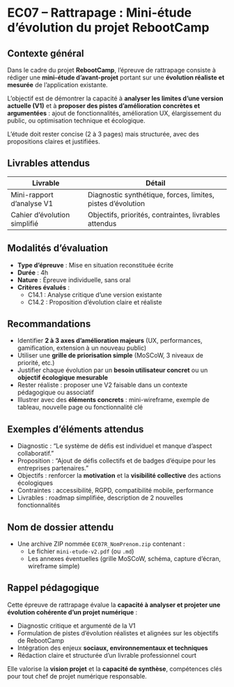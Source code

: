 # EC07 – Rattrapage : Mini-étude d’évolution du projet RebootCamp

## Contexte général

Dans le cadre du projet **RebootCamp**, l’épreuve de rattrapage consiste à rédiger une **mini-étude d’avant-projet**
portant sur une **évolution réaliste et mesurée** de l’application existante.

L’objectif est de démontrer la capacité à **analyser les limites d’une version actuelle (V1)** et à **proposer des
pistes d’amélioration concrètes et argumentées** : ajout de fonctionnalités, amélioration UX, élargissement du public,
ou optimisation technique et écologique.

L’étude doit rester concise (2 à 3 pages) mais structurée, avec des propositions claires et justifiées.

## Livrables attendus

| Livrable                     | Détail                                                      |
|------------------------------|-------------------------------------------------------------|
| Mini-rapport d’analyse V1    | Diagnostic synthétique, forces, limites, pistes d’évolution |
| Cahier d’évolution simplifié | Objectifs, priorités, contraintes, livrables attendus       |

## Modalités d’évaluation

- **Type d’épreuve** : Mise en situation reconstituée écrite
- **Durée** : 4h
- **Nature** : Épreuve individuelle, sans oral
- **Critères évalués** :
    - C14.1 : Analyse critique d’une version existante
    - C14.2 : Proposition d’évolution claire et réaliste

## Recommandations

- Identifier **2 à 3 axes d’amélioration majeurs** (UX, performances, gamification, extension à un nouveau public)
- Utiliser une **grille de priorisation simple** (MoSCoW, 3 niveaux de priorité, etc.)
- Justifier chaque évolution par un **besoin utilisateur concret** ou un **objectif écologique mesurable**
- Rester réaliste : proposer une V2 faisable dans un contexte pédagogique ou associatif
- Illustrer avec des **éléments concrets** : mini-wireframe, exemple de tableau, nouvelle page ou fonctionnalité clé

## Exemples d’éléments attendus

- Diagnostic : “Le système de défis est individuel et manque d’aspect collaboratif.”
- Proposition : “Ajout de défis collectifs et de badges d’équipe pour les entreprises partenaires.”
- Objectifs : renforcer la **motivation** et la **visibilité collective** des actions écologiques
- Contraintes : accessibilité, RGPD, compatibilité mobile, performance
- Livrables : roadmap simplifiée, description de 2 nouvelles fonctionnalités

## Nom de dossier attendu

- Une archive ZIP nommée `EC07R_NomPrenom.zip` contenant :
    - Le fichier `mini-etude-v2.pdf` (ou `.md`)
    - Les annexes éventuelles (grille MoSCoW, schéma, capture d’écran, wireframe simple)

## Rappel pédagogique

Cette épreuve de rattrapage évalue la
**capacité à analyser et projeter une évolution cohérente d’un projet numérique** :

- Diagnostic critique et argumenté de la V1
- Formulation de pistes d’évolution réalistes et alignées sur les objectifs de RebootCamp
- Intégration des enjeux **sociaux, environnementaux et techniques**
- Rédaction claire et structurée d’un livrable professionnel court

Elle valorise la **vision projet** et la **capacité de synthèse**, compétences clés pour tout chef de projet numérique
responsable.
